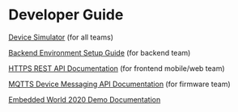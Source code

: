 # Developer Guide


[Device Simulator](https://github.com/richmondu/libpyiotcloud/tree/dev/_device_simulator) (for all teams)

[Backend Environment Setup Guide](https://github.com/richmondu/libpyiotcloud/blob/dev/_setup_devguide/README_backend_development_environment.md) (for backend team)

[HTTPS REST API Documentation](https://github.com/richmondu/libpyiotcloud/blob/dev/_setup_devguide/README_rest_api.md) (for frontend mobile/web team)

[MQTTS Device Messaging API Documentation](https://github.com/richmondu/libpyiotcloud/blob/dev/_setup_devguide/README_device_messaging_api.md) (for firmware team)

[Embedded World 2020 Demo Documentation](https://github.com/richmondu/libpyiotcloud/blob/dev/_setup_devguide/README_embedded_world_2020.md)

